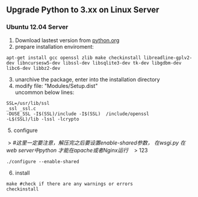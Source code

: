 ## Upgrade Python to 3.xx on Linux Server

### Ubuntu 12.04 Server  
  1. Download lastest version from [python.org](https://www.python.org/download)
  2. prepare installation enviroment:
```
apt-get install gcc openssl zlib make checkinstall libreadline-gplv2-dev libncursesw5-dev libssl-dev libsqlite3-dev tk-dev libgdbm-dev libc6-dev libbz2-dev
```
  3. unarchive the package, enter into the installation directory
  4. modify file: "Modules/Setup.dist"  
    uncommon below lines:
```
SSL=/usr/lib/ssl  
_ssl _ssl.c  
-DUSE_SSL -I$(SSL)/include -I$(SSL)  /include/openssl  
-L$(SSL)/lib -lssl -lcrypto
```
  5. configure
  
  > _#这里一定要注意，解压完之后要设置enable-shared参数， 在wsgi.py 在web server中python 才能在apache或者Nginx运行_   
  > 123
```
./configure --enable-shared
``` 
  6. install
```
make #check if there are any warnings or errors  
checkinstall
```
